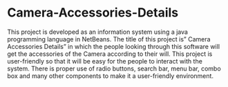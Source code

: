 # Camera-Accessories-Details
This project is developed as an information system using a java programming language in NetBeans. The title of this project is” Camera Accessories Details” in which the people looking through this software will get the accessories of the Camera according to their will. This project is user-friendly so that it will be easy for the people to interact with the system. There is proper use of radio buttons, search bar, menu bar, combo box and many other components to make it a user-friendly environment. 
